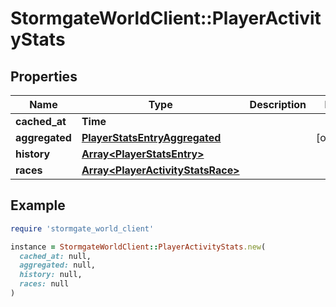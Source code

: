# StormgateWorldClient::PlayerActivityStats

## Properties

| Name | Type | Description | Notes |
| ---- | ---- | ----------- | ----- |
| **cached_at** | **Time** |  |  |
| **aggregated** | [**PlayerStatsEntryAggregated**](PlayerStatsEntryAggregated.md) |  | [optional] |
| **history** | [**Array&lt;PlayerStatsEntry&gt;**](PlayerStatsEntry.md) |  |  |
| **races** | [**Array&lt;PlayerActivityStatsRace&gt;**](PlayerActivityStatsRace.md) |  |  |

## Example

```ruby
require 'stormgate_world_client'

instance = StormgateWorldClient::PlayerActivityStats.new(
  cached_at: null,
  aggregated: null,
  history: null,
  races: null
)
```


